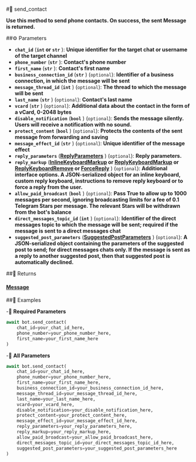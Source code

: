 #🔧 send_contact

**Use this method to send phone contacts. On success, the sent Message is returned.**

##⚙️ Parameters

- **`chat_id`** (**`int` or `str`** ): **Unique identifier for the target chat or username of the target channel**
- **`phone_number`** (**`str`** ): **Contact's phone number**
- **`first_name`** (**`str`** ): **Contact's first name**
- **`business_connection_id`** (**`str`** ) (`optional`): **Identifier of a business connection, in which the message will be sent**
- **`message_thread_id`** (**`int`** ) (`optional`): **The thread to which the message will be sent**
- **`last_name`** (**`str`** ) (`optional`): **Contact's last name**
- **`vcard`** (**`str`** ) (`optional`): **Additional data about the contact in the form of a vCard, 0-2048 bytes**
- **`disable_notification`** (**`bool`** ) (`optional`): **Sends the message silently. Users will receive a notification with no sound.**
- **`protect_content`** (**`bool`** ) (`optional`): **Protects the contents of the sent message from forwarding and saving**
- **`message_effect_id`** (**`str`** ) (`optional`): **Unique identifier of the message effect**
- **`reply_parameters`** (**[ReplyParameters](../types/ReplyParameters.md)** ) (`optional`): **Reply parameters.**
- **`reply_markup`** (**[InlineKeyboardMarkup](../types/InlineKeyboardMarkup.md) or [ReplyKeyboardMarkup](../types/ReplyKeyboardMarkup.md) or [ReplyKeyboardRemove](../types/ReplyKeyboardRemove.md) or [ForceReply](../types/ForceReply.md)** ) (`optional`): **Additional interface options. A JSON-serialized object for an inline keyboard,
custom reply keyboard, instructions to remove reply keyboard or to force a reply from the user.**
- **`allow_paid_broadcast`** (**`bool`** ) (`optional`): **Pass True to allow up to 1000 messages per second, ignoring broadcasting limits for a fee of 0.1 Telegram Stars per message.
The relevant Stars will be withdrawn from the bot's balance**
- **`direct_messages_topic_id`** (**`int`** ) (`optional`): **Identifier of the direct messages topic to which the message will be sent; required if the message is sent to a direct messages chat**
- **`suggested_post_parameters`** (**[SuggestedPostParameters](../types/SuggestedPostParameters.md)** ) (`optional`): **A JSON-serialized object containing the parameters of the suggested post to send; for direct messages chats only. If the message is sent as a reply to another suggested post, then that suggested post is automatically declined.**

##📲 Returns

#### [Message](../types/Message.md)

##📀 Examples

-🪫 **Required Parameters**

```python
await bot.send_contact(
    chat_id=your_chat_id_here,
    phone_number=your_phone_number_here,
    first_name=your_first_name_here
)
```

-🔋 **All Parameters**

```python
await bot.send_contact(
    chat_id=your_chat_id_here,
    phone_number=your_phone_number_here,
    first_name=your_first_name_here,
    business_connection_id=your_business_connection_id_here,
    message_thread_id=your_message_thread_id_here,
    last_name=your_last_name_here,
    vcard=your_vcard_here,
    disable_notification=your_disable_notification_here,
    protect_content=your_protect_content_here,
    message_effect_id=your_message_effect_id_here,
    reply_parameters=your_reply_parameters_here,
    reply_markup=your_reply_markup_here,
    allow_paid_broadcast=your_allow_paid_broadcast_here,
    direct_messages_topic_id=your_direct_messages_topic_id_here,
    suggested_post_parameters=your_suggested_post_parameters_here
)
```
